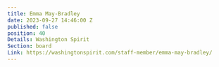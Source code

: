 ```yaml
---
title: Emma May-Bradley
date: 2023-09-27 14:46:00 Z
published: false
position: 40
Details: Washington Spirit
Section: board
Link: https://washingtonspirit.com/staff-member/emma-may-bradley/
---
```


